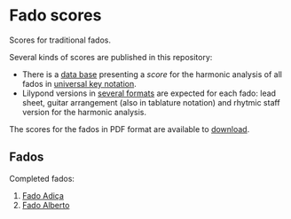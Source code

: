 Fado scores
===========

Scores for traditional fados.

Several kinds of scores are published in this repository:

 * There is a [data base](Database) presenting a _score_ for
   the harmonic analysis of all fados in [universal key notation](Notation.md). 
 * Lilypond versions in [several formats](Scores) are expected for each fado: lead sheet,
   guitar arrangement (also in tablature notation) and rhytmic staff version for
   the harmonic analysis.

The scores for the fados in PDF format are available to
[download](https://sites.google.com/site/fadoscores/scores).

Fados
-----

Completed fados:

1. [Fado Adiça](Scores/Adiça)
1. [Fado Alberto](Scores/Alberto)

